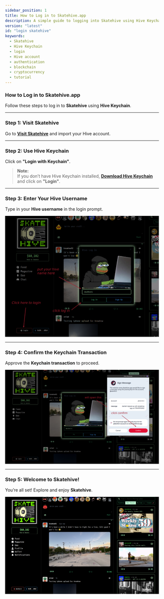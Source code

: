 ```yaml
---
sidebar_position: 1
title: How to Log in to Skatehive.app  
description: A simple guide to logging into Skatehive using Hive Keychain. Learn how to import your Hive account, confirm transactions, and get started on Skatehive.
version: "latest"
id: "login skatehive"
keywords:
  - Skatehive
  - Hive Keychain
  - login
  - Hive account
  - authentication
  - blockchain
  - cryptocurrency
  - tutorial
---
```


### How to Log in to Skatehive.app

Follow these steps to log in to **Skatehive** using **Hive Keychain**.

---

### Step 1: Visit Skatehive

Go to <a href="https://skatehive.app/" class="button-link" target="_blank">**Visit Skatehive**</a> and import your Hive account.


---

### Step 2: Use Hive Keychain

Click on **"Login with Keychain"**.

> **Note:**  
> If you don’t have Hive Keychain installed,  <a href="https://hive-keychain.com/" class="button-link" target="_blank"> **Download Hive Keychain**</a> and click on **"Login"**.


---

### Step 3: Enter Your Hive Username

Type in your **Hive username** in the login prompt.

![Login Screen](../../../../../src/assets/Tuto-logIn/1.png)

---

### Step 4: Confirm the Keychain Transaction

Approve the **Keychain transaction** to proceed.

![Transaction Confirmation](../../../../../src/assets/Tuto-logIn/2.png)

---

### Step 5: Welcome to Skatehive!

You’re all set! Explore and enjoy **Skatehive**.

![Welcome Screen](../../../../../src/assets/Tuto-logIn/3.png)

